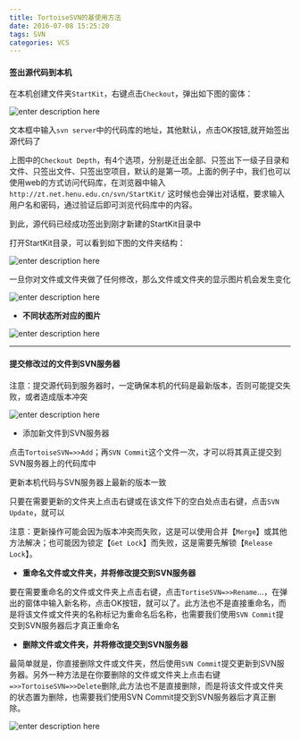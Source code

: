 ```yaml
---
title: TortoiseSVN的基使用方法
date: 2016-07-08 15:25:20
tags: SVN
categories: VCS
---
```



#### 签出源代码到本机

在本机创建文件夹`StartKit`，右键点击`Checkout`，弹出如下图的窗体：

![enter description here][5]

文本框中输入`svn server`中的代码库的地址，其他默认，点击OK按钮,就开始签出源代码了
<!--more-->
上图中的`Checkout Depth`，有4个选项，分别是迁出全部、只签出下一级子目录和文件、只签出文件、只签出空项目，默认的是第一项。上面的例子中，我们也可以使用web的方式访问代码库，在浏览器中输入`http://zt.net.henu.edu.cn/svn/StartKit/`
这时候也会弹出对话框，要求输入用户名和密码，通过验证后即可浏览代码库中的内容。

到此，源代码已经成功签出到刚才新建的StartKit目录中

打开StartKit目录，可以看到如下图的文件夹结构：

![enter description here][6]

一旦你对文件或文件夹做了任何修改，那么文件或文件夹的显示图片机会发生变化

![enter description here][7]

- **不同状态所对应的图片**

![enter description here][8]

---

#### 提交修改过的文件到SVN服务器

注意：提交源代码到服务器时，一定确保本机的代码是最新版本，否则可能提交失败，或者造成版本冲突

![enter description here][9]

- 添加新文件到SVN服务器

点击`TortoiseSVN=>>Add`；再`SVN Commit`这个文件一次，才可以将其真正提交到SVN服务器上的代码库中

更新本机代码与SVN服务器上最新的版本一致

只要在需要更新的文件夹上点击右键或在该文件下的空白处点击右键，点击`SVN Update`，就可以

注意：更新操作可能会因为版本冲突而失败，这是可以使用合并【`Merge`】或其他方法解决；也可能因为锁定【`Get Lock`】而失败，这是需要先解锁【`Release Lock`】。

- **重命名文件或文件夹，并将修改提交到SVN服务器**

要在需要重命名的文件或文件夹上点击右键，点击`TortiseSVN=>>Rename`…，在弹出的窗体中输入新名称，点击OK按钮，就可以了。此方法也不是直接重命名，而是将该文件或文件夹的名称标记为重命名后名称，也需要我们使用`SVN Commit`提交到SVN服务器后才真正重命名

- **删除文件或文件夹，并将修改提交到SVN服务器**

最简单就是，你直接删除文件或文件夹，然后使用`SVN Commit`提交更新到SVN服务器。另外一种方法是在你要删除的文件或文件夹上点击右键`=>>TortoiseSVN=>>Delete`删除,此方法也不是直接删除，而是将该文件或文件夹的状态置为删除，也需要我们使用SVN Commit提交到SVN服务器后才真正删除。


![enter description here][10]


 
  [5]: http://blog.chinaunix.net/attachment/201402/19/27004869_13927803776NBs.png
  [6]: http://blog.chinaunix.net/attachment/201402/19/27004869_1392780401u5bf.png
  [7]: http://blog.chinaunix.net/attachment/201402/19/27004869_13927804137Lrz.png
  [8]: http://blog.chinaunix.net/attachment/201402/19/27004869_1392780423j7W7.png
  [9]: http://blog.chinaunix.net/attachment/201402/19/27004869_139278051015SO.png
  [10]:http://blog.chinaunix.net/attachment/201402/19/27004869_1392780878aoOo.png
